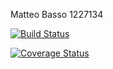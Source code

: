 Matteo Basso 1227134

[![Build Status](https://travis-ci.com/Baxxo/assignement2.png?branch=master)](https://travis-ci.com/Baxxo/assignement2)

[![Coverage Status](https://coveralls.io/repos/github/Baxxo/assignement2/badge.svg?branch=master)](https://coveralls.io/github/Baxxo/assignement2?branch=master)
